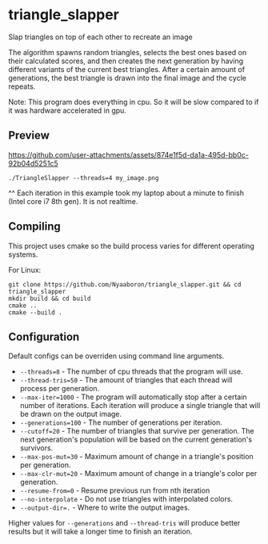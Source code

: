 # triangle_slapper

Slap triangles on top of each other to recreate an image

The algorithm spawns random triangles, selects the best ones based on their calculated scores, and then creates the next generation by having different variants of the current best triangles. After a certain amount of generations, the best triangle is drawn into the final image and the cycle repeats.

Note: This program does everything in cpu. So it will be slow compared to if it was hardware accelerated in gpu.

## Preview

https://github.com/user-attachments/assets/874e1f5d-da1a-495d-bb0c-92b04d5251c5

```
./TriangleSlapper --threads=4 my_image.png
```

^^ Each iteration in this example took my laptop about a minute to finish (Intel core i7 8th gen). It is not realtime.

## Compiling

This project uses cmake so the build process varies for different operating systems.

For Linux:

```
git clone https://github.com/Nyaaboron/triangle_slapper.git && cd triangle_slapper
mkdir build && cd build
cmake ..
cmake --build .
```

## Configuration

Default configs can be overriden using command line arguments.
* `--threads=8` - The number of cpu threads that the program will use.
* `--thread-tris=50` - The amount of triangles that each thread will process per generation.
* `--max-iter=1000` - The program will automatically stop after a certain number of iterations. Each iteration will produce a single triangle that will be drawn on the output image.
* `--generations=100` - The number of generations per iteration.
* `--cutoff=20` - The number of triangles that survive per generation. The next generation's population will be based on the current generation's survivors.
* `--max-pos-mut=30` - Maximum amount of change in a triangle's position per generation.
* `--max-clr-mut=20` - Maximum amount of change in a triangle's color per generation.
* `--resume-from=0` - Resume previous run from nth iteration
* `--no-interpolate` - Do not use triangles with interpolated colors.
* `--output-dir=.` - Where to write the output images.

Higher values for `--generations` and `--thread-tris` will produce better results but it will take a longer time to finish an iteration.
